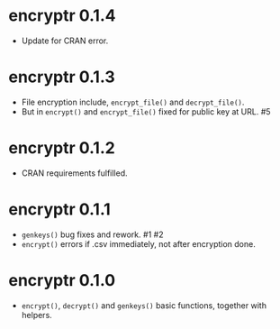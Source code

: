 # encryptr 0.1.4
* Update for CRAN error.

# encryptr 0.1.3

* File encryption include, `encrypt_file()` and `decrypt_file()`. 
* But in `encrypt()` and `encrypt_file()` fixed for public key at URL. #5 

# encryptr 0.1.2

* CRAN requirements fulfilled.

# encryptr 0.1.1

* `genkeys()` bug fixes and rework. #1 #2
* `encrypt()` errors if .csv immediately, not after encryption done.


# encryptr 0.1.0

* `encrypt()`, `decrypt()` and `genkeys()` basic functions, together with helpers.
